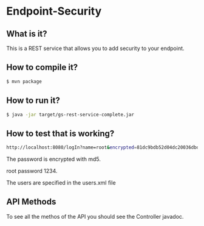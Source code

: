 # Endpoint-Security

## What is it?
This is a REST service that allows you to add security to your endpoint.

## How to compile it?
```sh
$ mvn package
```

## How to run it?
```sh
$ java -jar target/gs-rest-service-complete.jar
```

## How to test that is working?
```sh
http://localhost:8080/logIn?name=root&encrypted=81dc9bdb52d04dc20036dbd8313ed055
```
The password is encrypted with md5.

root password 1234.

The users are specified in the users.xml file

## API Methods
To see all the methos of the API you should see the Controller javadoc. 



